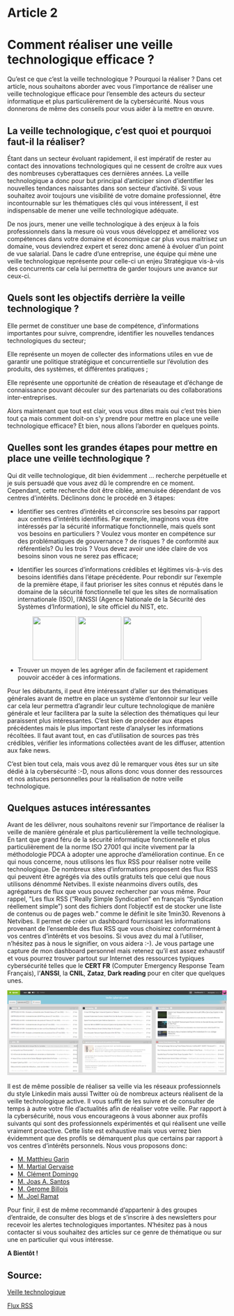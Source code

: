 # Article 2
# Comment réaliser une veille technologique efficace ?

Qu’est ce que c’est la veille technologique ? Pourquoi la réaliser ? Dans cet article, nous souhaitons aborder avec vous l’importance de réaliser une veille technologique efficace pour l’ensemble des acteurs du secteur informatique et plus particulièrement de la cybersécurité. Nous vous donnerons de même des conseils pour vous aider à la mettre en œuvre. 

## La veille technologique, c’est quoi et pourquoi faut-il la réaliser? 

Étant dans un secteur évoluant rapidement, il est impératif de rester au contact des innovations technologiques qui ne cessent de croître aux vues des nombreuses cyberattaques ces dernières années. La veille technologique a donc pour but principal d’anticiper sinon d’identifier les nouvelles tendances naissantes dans son secteur d’activité. Si vous souhaitez avoir toujours une visibilité de votre domaine professionnel, être incontournable sur les thématiques clés qui vous intéressent, il est indispensable de mener une veille technologique adéquate.

De nos jours, mener une veille technologique à des enjeux à la fois professionnels dans la mesure où vous vous développez et améliorez vos compétences dans votre domaine et économique car plus vous maitrisez un domaine, vous deviendrez expert et serez donc amené à évoluer d’un point de vue salarial. Dans le cadre d’une entreprise, une équipe qui mène une veille technologique représente pour celle-ci un enjeu Stratégique vis-à-vis des concurrents car cela lui permettra de garder toujours une avance sur ceux-ci.

## Quels sont les objectifs derrière la veille technologique ?

Elle permet de constituer une base de compétence, d’informations importantes pour suivre, comprendre, identifier les nouvelles tendances technologiques du secteur;

Elle représente un moyen de collecter des informations utiles en vue de garantir une politique stratégique et concurrentielle sur l’évolution des produits, des  systèmes, et différentes  pratiques  ;

Elle représente une opportunité de création de réseautage et d’échange de connaissance pouvant découler sur des partenariats ou des collaborations inter-entreprises.

Alors maintenant que tout est clair, vous vous dites mais oui c’est très bien tout ça mais comment doit-on s'y prendre pour mettre en place une veille technologique efficace?  Et bien, nous allons l’aborder en quelques points.

## Quelles sont les grandes étapes pour mettre en place une veille technologique ?

Qui dit veille technologique, dit bien évidemment … recherche perpétuelle et je suis persuadé que vous avez dû le comprendre en ce moment. Cependant, cette recherche doit être ciblée, amenuisée dépendant de vos centres d’intérêts. Déclinons donc le procédé en 3 étapes:

- Identifier ses centres d’intérêts et circonscrire ses besoins par rapport aux centres d’intérêts identifiés. Par exemple, imaginons vous être intéressés par la sécurité informatique fonctionnelle, mais quels sont vos besoins en particuliers ? Voulez vous monter en compétence sur des problématiques de gouvernance ? de risques ? de conformité aux référentiels? Ou les trois ? Vous devez avoir une idée claire de vos besoins sinon vous ne serez pas efficace;

- Identifier les sources d’informations crédibles et légitimes vis-à-vis des besoins identifiés dans l’étape précédente. Pour rebondir sur l’exemple de la première étape, il faut prioriser les sites connus et réputés dans le domaine de la sécurité fonctionnelle tel que les sites de normalisation internationale (ISO), l’ANSSI (Agence Nationale de la Sécurité des Systèmes d’Information), le site officiel du NIST, etc.

<p align="center">
<img src="https://upload.wikimedia.org/wikipedia/fr/thumb/d/d9/ANSSI_Logo.svg/1200px-ANSSI_Logo.svg.png" width="100" height="100" align="center">  <img src="https://upload.wikimedia.org/wikipedia/commons/thumb/e/e3/ISO_Logo_%28Red_square%29.svg/1200px-ISO_Logo_%28Red_square%29.svg.png" width="100" height="100" align="center">  <img src="https://www.synetis.com/wp-content/uploads/2015/04/NIST_Logo.jpg" width="180" height="100" align="center">
</p>

- Trouver un moyen de les agréger afin de facilement et rapidement pouvoir accéder à ces informations.

Pour les débutants, il peut être intéressant d’aller sur des thématiques générales avant de mettre en place un système d’entonnoir sur leur veille car cela leur permettra d’agrandir leur culture technologique de manière générale et leur facilitera par la suite la sélection des thématiques qui leur paraissent plus intéressantes.
C’est bien de procéder aux étapes précédentes mais le plus important reste d’analyser les informations récoltées. Il faut avant tout, en cas d’utilisation de sources pas très crédibles, vérifier les informations collectées avant de les diffuser, attention aux fake news.

C’est bien tout cela, mais vous avez dû le remarquer vous êtes sur un site dédié à la cybersécurité :-D, nous allons donc vous donner des ressources et nos astuces personnelles pour la réalisation de notre veille technologique.

## Quelques astuces intéressantes

Avant de les délivrer, nous souhaitons revenir sur l’importance de réaliser la veille de manière générale et plus particulièrement la veille technologique. En tant que grand féru de la sécurité informatique fonctionnelle et plus particulièrement de la norme ISO 27001 qui incite vivement par la méthodologie PDCA à adopter une approche d’amélioration continue. 
En ce qui nous concerne, nous utilisons les flux RSS pour réaliser notre veille technologique. De nombreux sites d’informations proposent des flux RSS qui peuvent être agrégés via des outils gratuits tels que celui que nous utilisons dénommé Netvibes. Il existe néanmoins divers outils, des agrégateurs de flux que vous pouvez rechercher par vous même.
Pour rappel, "Les flux RSS (“Really Simple Syndication” en français “Syndication réellement simple”) sont des fichiers dont l’objectif est de stocker une liste de contenus ou de pages web.” comme le définit le site 1min30. 
Revenons à Netvibes. Il permet de créer un dashboard fournissant les informations provenant de l’ensemble des flux RSS que vous choisirez conformément à vos centres d’intérêts et vos besoins. Si vous avez du mal à l’utiliser, n’hésitez pas à nous le signifier, on vous aidera :-).
Je vous partage une capture de mon dashboard personnel mais retenez qu’il est assez exhaustif et vous pourrez trouver partout sur Internet des ressources typiques cybersécurité telles que le **CERT FR** (Computer Emergency Response Team Français), l’**ANSSI**, la **CNIL**, **Zataz**, **Dark reading** pour en citer que quelques unes.

![Netvibes](Netvibes.png)

Il est de même possible de réaliser sa veille via les réseaux professionnels du style Linkedin mais aussi Twitter  où de nombreux acteurs réalisent de la veille technologique active. Il vous suffit de les suivre et de consulter de temps à autre votre file d’actualités afin de réaliser votre veille.
Par rapport à la cybersécurité, nous vous encourageons à vous abonner aux profils suivants qui sont des professionnels expérimentés et qui réalisent une veille vraiment proactive. 
Cette liste est exhaustive mais vous verrez bien évidemment que des profils se démarquent plus que certains par rapport à vos centres d’intérêts personnels. Nous vous proposons donc:

- [M. Matthieu Garin](https://www.linkedin.com/in/matthieu-garin-3336481?miniProfileUrn=urn%3Ali%3Afs_miniProfile%3AACoAAABF09cBV8SxQpfKMC_4DtEfRLTp7_RH7H8&lipi=urn%3Ali%3Apage%3Ad_flagship3_search_srp_all%3ByYCbm%2BfuQFSaZqA%2Bg2Pj8g%3D%3D)
- [M. Martial Gervaise](https://www.linkedin.com/in/martial-gervaise-840737a4?miniProfileUrn=urn%3Ali%3Afs_miniProfile%3AACoAABYtevAB0Cg1QIPQABUfuRtg2UtqG8-22dE&lipi=urn%3Ali%3Apage%3Ad_flagship3_search_srp_all%3BMknthnoNRa%2B3O%2Fk%2BaO0y6Q%3D%3D)
- [M. Clément Domingo](https://www.linkedin.com/in/clementdomingo?miniProfileUrn=urn%3Ali%3Afs_miniProfile%3AACoAAA0NTOMBxL1sCPJQBFt6pgwlBEeL-ADVvr8&lipi=urn%3Ali%3Apage%3Ad_flagship3_search_srp_all%3B%2BK%2Fl3hfBTpOloC8kt9dEJg%3D%3D)
- [M. Joas A. Santos](https://www.linkedin.com/in/joas-antonio-dos-santos?miniProfileUrn=urn%3Ali%3Afs_miniProfile%3AACoAACQUGCUBpvQerFv0ut2s0MSLX9IwuKJJrbU&lipi=urn%3Ali%3Apage%3Ad_flagship3_search_srp_all%3BJcPAARBOTNK9NVXquj14lQ%3D%3D)
- [M. Gerome Billois](https://www.linkedin.com/in/gbillois?miniProfileUrn=urn%3Ali%3Afs_miniProfile%3AACoAAABcou4BCFV4rXmezf7l3raMTguOTst_wVA&lipi=urn%3Ali%3Apage%3Ad_flagship3_search_srp_all%3BQ7UONuyQSVuUlwD1WOluag%3D%3D)
- [M. Joel Ramat](https://www.linkedin.com/in/joelramat?miniProfileUrn=urn%3Ali%3Afs_miniProfile%3AACoAAAFmAvkBBk3oQLkRVllWpfKghF3z0XOohhM&lipi=urn%3Ali%3Apage%3Ad_flagship3_search_srp_people%3BYkELqH2JREqX36NURbdNsA%3D%3D)

Pour finir, il est de même recommandé d’appartenir à des groupes d’entraide, de consulter des blogs et de s’inscrire à des newsletters pour recevoir les alertes technologiques importantes. 
N’hésitez pas à nous contacter si vous souhaitez des articles sur ce genre de thématique ou sur une en particulier qui vous intéresse.

**A Bientôt !**

## Source:
[Veille technologique](https://www.kbcrawl.com/fr/intelligence-economique/veille-innovation/veille-technologique-reponse-aux-enjeux-dinnovation/#:~:text=La%20veille%20technologique%2C%20c'est,d%C3%A9velopper%20et%20exploiter%20des%20inventions.)

[Flux RSS](https://www.1min30.com/dictionnaire-du-web/flux-rss)
